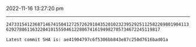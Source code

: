 2022-11-16 13:27:20 pm

---

`247331541236871467415041272572629184352010232395292511258226980190411362927886116322041015550461228067416194982705734672245119817`

`Latest commit SHA is: ae41904797c6f5306bb843e87c250d7616bad01a `
